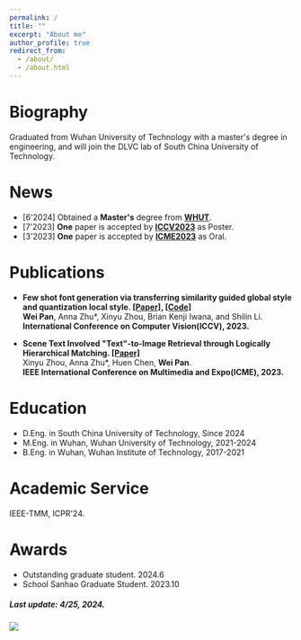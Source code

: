 ```yaml
---
permalink: /
title: ""
excerpt: "About me"
author_profile: true
redirect_from: 
  - /about/
  - /about.html
---
```


# Biography
Graduated from Wuhan University of Technology with a master's degree in engineering, and will join the DLVC lab of South China University of Technology.


# News

* [6'2024] Obtained a **Master's** degree from [**WHUT**](https://www.whut.edu.cn/). 
* [7'2023] **One** paper is accepted by [**ICCV2023**](https://iccv2023.thecvf.com/) as Poster.  
* [3'2023] **One** paper is accepted by [**ICME2023**](https://www.2023.ieeeicme.org/) as Oral.



# Publications

* **Few shot font generation via transferring similarity guided global style and quantization local style. [[Paper]](https://openaccess.thecvf.com/content/ICCV2023/html/Pan_Few_Shot_Font_Generation_Via_Transferring_Similarity_Guided_Global_Style_ICCV_2023_paper.html), [[Code]](https://github.com/awei669/VQ-Font)**  
  **Wei Pan**, Anna Zhu*, Xinyu Zhou, Brian Kenji Iwana, and Shilin Li.  
  **International Conference on Computer Vision(ICCV), 2023.**  

* **Scene Text Involved "Text"-to-Image Retrieval through Logically Hierarchical Matching. [[Paper]](https://ieeexplore.ieee.org/abstract/document/10219982)**  
  Xinyu Zhou, Anna Zhu*, Huen Chen, **Wei Pan**.  
  **IEEE International Conference on Multimedia and Expo(ICME), 2023.**  



# Education

* D.Eng. in South China University of Technology, Since 2024
* M.Eng. in Wuhan, Wuhan University of Technology, 2021-2024
* B.Eng. in Wuhan, Wuhan Institute of Technology, 2017-2021

# Academic Service

IEEE-TMM, ICPR'24.

# Awards

* Outstanding graduate student. 2024.6
* School Sanhao Graduate Student. 2023.10


##### Last update: 4/25, 2024.


<a href="https://clustrmaps.com/site/1c07b"  title="Visit tracker"><img src="//www.clustrmaps.com/map_v2.png?d=VwMJpNfSRvymxWpJ1PNkRBvE9Y8CcuHGeT4blD1IzLc&cl=ffffff" /></a>

